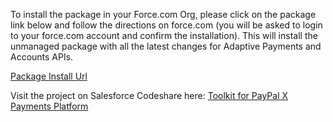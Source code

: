 To install the package in your Force.com Org, please click on the package link below and follow the directions on force.com (you will be asked to login to your force.com account and confirm the installation). This will install the unmanaged package with all the latest changes for Adaptive Payments and Accounts APIs.


[Package Install Url](https://login.salesforce.com/?startURL=%2Fpackaging%2FinstallPackage.apexp%3Fp0%3D04tA0000000LgXz)


Visit the project on Salesforce Codeshare here: [Toolkit for PayPal X Payments Platform](http://developer.force.com/codeshare/projectpage?id=a06300000064eTCAAY)